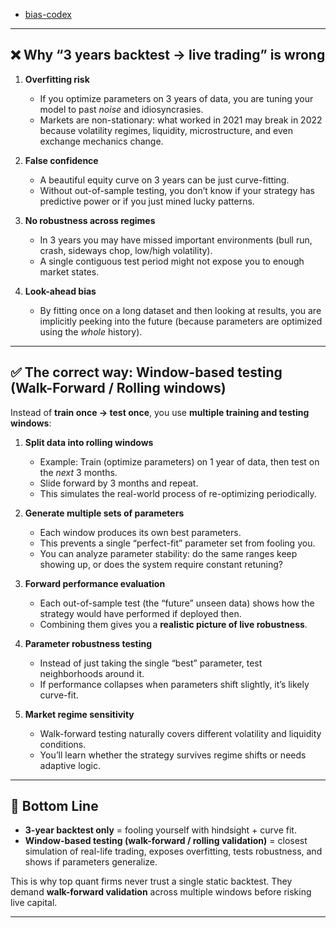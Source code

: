* [bias-codex](https://upload.wikimedia.org/wikipedia/commons/thumb/6/65/Cognitive_bias_codex_en.svg/2560px-Cognitive_bias_codex_en.svg.png)

---

## ❌ Why “3 years backtest → live trading” is wrong

1. **Overfitting risk**

   * If you optimize parameters on 3 years of data, you are tuning your model to past *noise* and idiosyncrasies.
   * Markets are non-stationary: what worked in 2021 may break in 2022 because volatility regimes, liquidity, microstructure, and even exchange mechanics change.

2. **False confidence**

   * A beautiful equity curve on 3 years can be just curve-fitting.
   * Without out-of-sample testing, you don’t know if your strategy has predictive power or if you just mined lucky patterns.

3. **No robustness across regimes**

   * In 3 years you may have missed important environments (bull run, crash, sideways chop, low/high volatility).
   * A single contiguous test period might not expose you to enough market states.

4. **Look-ahead bias**

   * By fitting once on a long dataset and then looking at results, you are implicitly peeking into the future (because parameters are optimized using the *whole* history).

---

## ✅ The correct way: Window-based testing (Walk-Forward / Rolling windows)

Instead of **train once → test once**, you use **multiple training and testing windows**:

1. **Split data into rolling windows**

   * Example: Train (optimize parameters) on 1 year of data, then test on the *next* 3 months.
   * Slide forward by 3 months and repeat.
   * This simulates the real-world process of re-optimizing periodically.

2. **Generate multiple sets of parameters**

   * Each window produces its own best parameters.
   * This prevents a single “perfect-fit” parameter set from fooling you.
   * You can analyze parameter stability: do the same ranges keep showing up, or does the system require constant retuning?

3. **Forward performance evaluation**

   * Each out-of-sample test (the “future” unseen data) shows how the strategy would have performed if deployed then.
   * Combining them gives you a **realistic picture of live robustness**.

4. **Parameter robustness testing**

   * Instead of just taking the single “best” parameter, test neighborhoods around it.
   * If performance collapses when parameters shift slightly, it’s likely curve-fit.

5. **Market regime sensitivity**

   * Walk-forward testing naturally covers different volatility and liquidity conditions.
   * You’ll learn whether the strategy survives regime shifts or needs adaptive logic.

---

## 🔑 Bottom Line

* **3-year backtest only** = fooling yourself with hindsight + curve fit.
* **Window-based testing (walk-forward / rolling validation)** = closest simulation of real-life trading, exposes overfitting, tests robustness, and shows if parameters generalize.

This is why top quant firms never trust a single static backtest. They demand **walk-forward validation** across multiple windows before risking live capital.

---

